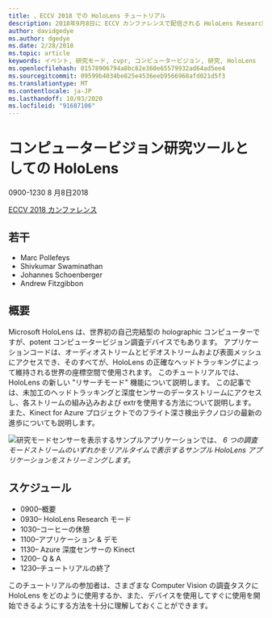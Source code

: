 ```yaml
---
title: 、ECCV 2018 での HoloLens チュートリアル
description: 2018年9月8日に ECCV カンファレンスで配信される HoloLens Research モードセッションの概要とスケジュール。
author: davidgedye
ms.author: dgedye
ms.date: 2/28/2018
ms.topic: article
keywords: イベント, 研究モード, cvpr, コンピュータービジョン, 研究, HoloLens
ms.openlocfilehash: 01578906794a8bc82e360e65579932ad64ad5ee4
ms.sourcegitcommit: 09599b4034be825e4536eeb9566968afd021d5f3
ms.translationtype: MT
ms.contentlocale: ja-JP
ms.lasthandoff: 10/03/2020
ms.locfileid: "91687106"
---
```

# <a name="hololens-as-a-tool-for-computer-vision-research"></a>コンピュータービジョン研究ツールとしての HoloLens
0900-1230 8 月8日2018

[ECCV 2018 カンファレンス](https://eccv2018.org)

## <a name="organizers"></a>若干
* Marc Pollefeys
* Shivkumar Swaminathan
* Johannes Schoenberger
* Andrew Fitzgibbon

## <a name="overview"></a>概要
Microsoft HoloLens は、世界初の自己完結型の holographic コンピューターですが、potent コンピュータービジョン調査デバイスでもあります。
アプリケーションコードは、オーディオストリームとビデオストリームおよび表面メッシュにアクセスでき、そのすべてが、HoloLens の正確なヘッドトラッキングによって維持される世界の座標空間で使用されます。 このチュートリアルでは、HoloLens の新しい "リサーチモード" 機能について説明します。
この記事では、未加工のヘッドトラッキングと深度センサーのデータストリームにアクセスし、各ストリームの組み込みおよび extrを使用する方法について説明します。  また、Kinect for Azure プロジェクトでのフライト深さ検出テクノロジの最新の進歩についても説明します。

![研究モードセンサーを表示するサンプルアプリケーションでは、 ](../develop/platform-capabilities-and-apis/images/sensor-stream-viewer.jpg)
 *6 つの調査モードストリームのいずれかをリアルタイムで表示するサンプル HoloLens アプリケーションをストリーミングします。*

## <a name="schedule"></a>スケジュール
* 0900–概要
* 0930– HoloLens Research モード
* 1030–コーヒーの休憩
* 1100–アプリケーション & デモ
* 1130– Azure 深度センサーの Kinect
* 1200– Q & A
* 1230–チュートリアルの終了

このチュートリアルの参加者は、さまざまな Computer Vision の調査タスクに HoloLens をどのように使用するか、また、デバイスを使用してすぐに使用を開始できるようにする方法を十分に理解しておくことができます。

